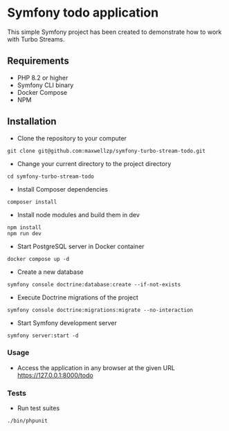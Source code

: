 # Symfony todo application

This simple Symfony project has been created to demonstrate how to work with Turbo Streams.


## Requirements
* PHP 8.2 or higher
* Symfony CLI binary
* Docker Compose
* NPM

## Installation
* Clone the repository to your computer
```
git clone git@github.com:maxwellzp/symfony-turbo-stream-todo.git
```
* Change your current directory to the project directory
```
cd symfony-turbo-stream-todo
```
* Install Composer dependencies
```
composer install
```
* Install node modules and build them in dev
```
npm install
npm run dev
```

* Start PostgreSQL server in Docker container
```
docker compose up -d
```

* Create a new database
```
symfony console doctrine:database:create --if-not-exists
```
* Execute Doctrine migrations of the project
```
symfony console doctrine:migrations:migrate --no-interaction
```

* Start Symfony development server
```
symfony server:start -d
```

### Usage
* Access the application in any browser at the given URL https://127.0.0.1:8000/todo


### Tests
* Run test suites
```
./bin/phpunit
```
